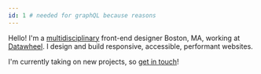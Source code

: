 ```yaml
---
id: 1 # needed for graphQL because reasons
---
```

Hello! I'm a [multidisciplinary](about) front-end designer Boston, MA, working at [Datawheel](https://datawheel.us). I design and build responsive, accessible, performant websites.

I'm currently taking on new projects, so [get in touch](contact)!
